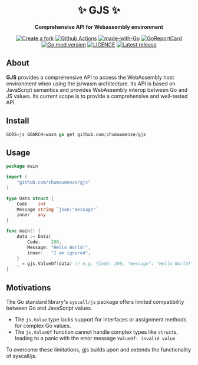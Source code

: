 <div align="center">
<h1>✨ GJS ✨</h1>
<p><strong>Comprehensive API for Webassembly environment</strong></p>

<p>
    <a href="https://github.com/chumaumenze/gjs/fork"><img src="https://img.shields.io/badge/PRs-welcome-brightgreen.svg?style=flat" alt="Create a fork"></a>
    <a href="https://github.com/chumaumenze/gjs/actions"><img src="https://github.com/chumaumenze/gjs/actions/workflows/test.yml/badge.svg" alt="Github Actions"></a>
    <a href="https://golang.org"><img src="https://img.shields.io/badge/Made%20with-Go-1f425f.svg" alt="made-with-Go"></a>
    <a href="https://goreportcard.com/report/github.com/chumaumenze/gjs"><img src="https://goreportcard.com/badge/github.com/chumaumenze/gjs" alt="GoReportCard"></a>
    <a href="https://github.com/chumaumenze/gjs"><img src="https://img.shields.io/github/go-mod/go-version/chumaumenze/gjs.svg" alt="Go.mod version"></a>
    <a href="https://github.com/chumaumenze/gjs/blob/master/LICENCE"><img src="https://img.shields.io/github/license/chumaumenze/gjs.svg" alt="LICENCE"></a>
    <a href="https://github.com/chumaumenze/gjs/releases/"><img src="https://img.shields.io/github/release/chumaumenze/gjs.svg" alt="Latest release"></a>
</p>
</div>


## About

**GJS** provides a comprehensive API to access the WebAssembly host environment when using the js/wasm architecture. Its API is based on JavaScript semantics and provides WebAssembly interop between Go and JS values. Its current scope is to provide a comprehensive and well-tested API.

## Install

```go
GOOS=js GOARCH=wasm go get github.com/chumaumenze/gjs
```

## Usage

```go
package main

import (
	"github.com/chumaumenze/gjs"
)

type Data struct {
	Code    int
	Message string `json:"message"`
	inner   any
}

func main() {
	data := Data{
		Code:    200,
		Message: "Hello World!",
		inner:   "I am ignored",
	}
	_ = gjs.ValueOf(data) // e.g. {Code: 200, "message": "Hello World!"}
}
```

## Motivations

The Go standard library's `syscall/js` package offers limited compatibility between Go and JavaScript values.

- The `js.Value` type lacks support for interfaces or assignment methods for complex Go values.
- The `js.ValueOf` function cannot handle complex types like `struct`s, leading to a panic with the error message `ValueOf: invalid value`.

To overcome these limitations, gjs builds upon and extends the functionality of syscall/js.
